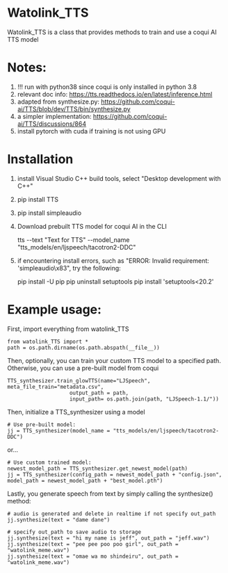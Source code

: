 # Watolink_TTS
Watolink_TTS is a class that provides methods to train and use a coqui AI TTS model
# Notes:
1. !!! run with python38 since coqui is only installed in python 3.8
2. relevant doc info: https://tts.readthedocs.io/en/latest/inference.html
3. adapted from synthesize.py: https://github.com/coqui-ai/TTS/blob/dev/TTS/bin/synthesize.py
4. a simpler implementation: https://github.com/coqui-ai/TTS/discussions/864
5. install pytorch with cuda if training is not using GPU

# Installation
1. install Visual Studio C++ build tools, select "Desktop development with C++"
2. pip install TTS
3. pip install simpleaudio
4. Download prebuilt TTS model for coqui AI in the CLI

    tts --text "Text for TTS" --model_name "tts_models/en/ljspeech/tacotron2-DDC"
5. if encountering install errors, such as "ERROR: Invalid requirement: 'simpleaudio\x83", try the following:

    pip install -U pip
    pip uninstall setuptools
    pip install 'setuptools<20.2'


# Example usage:
First, import everything from watolink_TTS

    from watolink_TTS import *
    path = os.path.dirname(os.path.abspath(__file__))

Then, optionally, you can train your custom TTS model to a specified path. Otherwise, you can use a pre-built model from coqui

    TTS_synthesizer.train_glowTTS(name="LJSpeech", meta_file_train="metadata.csv",
                        output_path = path,
                        input_path= os.path.join(path, "LJSpeech-1.1/"))

Then, initialize a TTS_synthesizer using a model

    # Use pre-built model:
    jj = TTS_synthesizer(model_name = "tts_models/en/ljspeech/tacotron2-DDC")

or...

    # Use custom trained model:
    newest_model_path = TTS_synthesizer.get_newest_model(path)
    jj = TTS_synthesizer(config_path = newest_model_path + "config.json", model_path = newest_model_path + "best_model.pth")

Lastly, you generate speech from text by simply calling the synthesize() method:

    # audio is generated and delete in realtime if not specify out_path
    jj.synthesize(text = "dame dane")
    
    # specify out_path to save audio to storage
    jj.synthesize(text = "hi my name is jeff", out_path = "jeff.wav")
    jj.synthesize(text = "pee pee poo poo girl", out_path = "watolink_meme.wav")
    jj.synthesize(text = "omae wa mo shindeiru", out_path = "watolink_meme.wav")